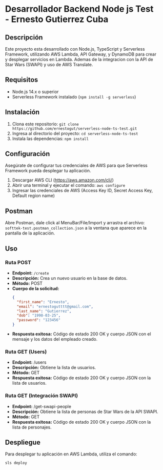 # Desarrollador Backend Node js Test - Ernesto Gutierrez Cuba

## Descripción

Este proyecto esta desarrollado con Node.js, TypeScript y Serverless Framework, utilizando AWS Lambda, API Gateway, y DynamoDB para crear y desplegar servicios en Lambda. Ademas de la integracion con la API de Star Wars (SWAPI) y uso de AWS Translate.

## Requisitos

- Node.js 14.x o superior
- Serverless Framework instalado (`npm install -g serverless`)

## Instalación

1. Clona este repositorio: `git clone https://github.com/ernestogut/serverless-node-ts-test.git`
2. Ingresa al directorio del proyecto: `cd serverless-node-ts-test`
3. Instala las dependencias: `npm install`

## Configuración

Asegúrate de configurar tus credenciales de AWS para que Serverless Framework pueda desplegar tu aplicación.

1. Descargar AWS CLI (https://aws.amazon.com/cli/)
2. Abrir una terminal y ejecutar el comando: `aws configure`
3. Ingresar las credenciales de AWS (Access Key ID, Secret Access Key, Default region name)

## Postman

Abre Postman, dale click al MenuBar/File/Import y arrastra el archivo: `softtek-test.postman_collection.json` a la ventana que aparece en la pantalla de la aplicación.

## Uso

### Ruta POST

- **Endpoint:** `/create`
- **Descripción:** Crea un nuevo usuario en la base de datos.
- **Método:** POST
- **Cuerpo de la solicitud:**
  ```json
  {
    "first_name": "Ernesto",
    "email": "ernestogutttt@gmail.com",
    "last_name": "Gutierrez",
    "dob": "1998-03-25",
    "password": "123456"
  }
  ```
- **Respuesta exitosa:** Código de estado 200 OK y cuerpo JSON con el mensaje y los datos del empleado creado.

### Ruta GET (Users)

- **Endpoint:** /users
- **Descripción:** Obtiene la lista de usuarios.
- **Método:** GET
- **Respuesta exitosa:** Código de estado 200 OK y cuerpo JSON con la lista de usuarios.

### Ruta GET (Integración SWAPI)

- **Endpoint:** /get-swapi-people
- **Descripción:** Obtiene la lista de personas de Star Wars de la API SWAPI.
- **Método:** GET
- **Respuesta exitosa:** Código de estado 200 OK y cuerpo JSON con la lista de personajes.

## Despliegue

Para desplegar tu aplicación en AWS Lambda, utiliza el comando:

```
sls deploy
```
